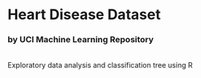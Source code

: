 # Heart Disease Dataset 
### by UCI Machine Learning Repository

<br>
Exploratory data analysis and classification tree using R
